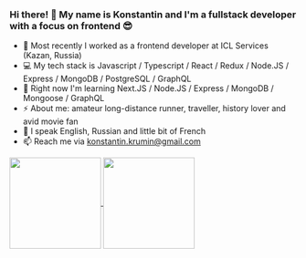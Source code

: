 ### Hi there! 👋 My name is Konstantin and I'm a fullstack developer with a focus on frontend :sunglasses:

- :briefcase: Most recently I worked as a frontend developer at ICL Services (Kazan, Russia)
- :computer: My tech stack is Javascript / Typescript / React / Redux / Node.JS / Express / MongoDB / PostgreSQL / GraphQL
- 🔭 Right now I'm learning  Next.JS / Node.JS / Express / MongoDB / Mongoose / GraphQL
- ⚡ About me: amateur long-distance runner, traveller, history lover and avid movie fan
- :speech_balloon: I speak English, Russian and little bit of French
- 📫 Reach me via konstantin.krumin@gmail.com


<a href="https://github.com/anuraghazra/github-readme-stats">
  <img align="center" height = "160"  src="https://github-readme-stats.vercel.app/api?username=Aleksandr232">
</a>
<a href="https://github.com/anuraghazra/github-readme-stats">
  <img align="center"  height = "160"  src="https://github-readme-stats.vercel.app/api/top-langs/?username=Aleksandr232&langs_count=10&layout=compact" />
</a>
